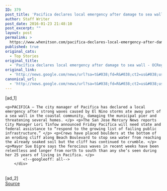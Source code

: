```yaml
---
ID: 379
post_title: 'Pacifica declares local emergency after damage to sea wall &#8211; OCRegister'
author: Staff Writer
post_date: 2016-01-23 21:48:10
post_excerpt: ""
layout: post
permalink: >
  https://www.whenitson.com/pacifica-declares-local-emergency-after-damage-to-sea-wall-ocregister/
published: true
original_cats:
  - Top Stories
original_title:
  - 'Pacifica declares local emergency after damage to sea wall - OCRegister'
original_link:
  - 'http://news.google.com/news/url?sa=t&#038;fd=R&#038;ct2=us&#038;usg=AFQjCNE3w9DZz1waiAs5H0nqZcfY28P_Yg&#038;clid=c3a7d30bb8a4878e06b80cf16b898331&#038;cid=52779035427970&#038;ei=GfWjVvDvFNK8hAH8-rHQDg&#038;url=http://www.ocregister.com/articles/pacifica-701119-sea-city.html'
canonical_url:
  - 'http://news.google.com/news/url?sa=t&#038;fd=R&#038;ct2=us&#038;usg=AFQjCNE3w9DZz1waiAs5H0nqZcfY28P_Yg&#038;clid=c3a7d30bb8a4878e06b80cf16b898331&#038;cid=52779035427970&#038;ei=GfWjVvDvFNK8hAH8-rHQDg&#038;url=http://www.ocregister.com/articles/pacifica-701119-sea-city.html'
---
```

 [ad_1]
<br><div data-swiftype-index="true" readability="44">
			<!--googleon: all-->
			    
    <p>PACIFICA – The city manager of Pacifica has declared a local emergency after strong waves caused by El Nino storms ate away part of a sea wall in the coastal community, damaging the municipal pier and threatening several homes. </p> <p>The San Jose Mercury News reports City Manager Lori Tinfow announced Friday Pacifica will need state and federal assistance to “respond to the growing list of failing public infrastructure.” </p> <p>Crews have placed boulders at the bottom of an eroding cliff along Beach Boulevard to stop sea water from reaching the already soaked soil but the cliff has continued to crumble. </p> <p>Mayor Sue Digre says the ferocious waves in recent weeks have been relentless and longer from north to south than any she’s seen during her 25 years of living in Pacifica. </p>                         
			<!--googleoff: all-->
		</div>
<br>[ad_2]
<br><a href="http://news.google.com/news/url?sa=t&#038;fd=R&#038;ct2=us&#038;usg=AFQjCNE3w9DZz1waiAs5H0nqZcfY28P_Yg&#038;clid=c3a7d30bb8a4878e06b80cf16b898331&#038;cid=52779035427970&#038;ei=GfWjVvDvFNK8hAH8-rHQDg&#038;url=http://www.ocregister.com/articles/pacifica-701119-sea-city.html">Source </a>